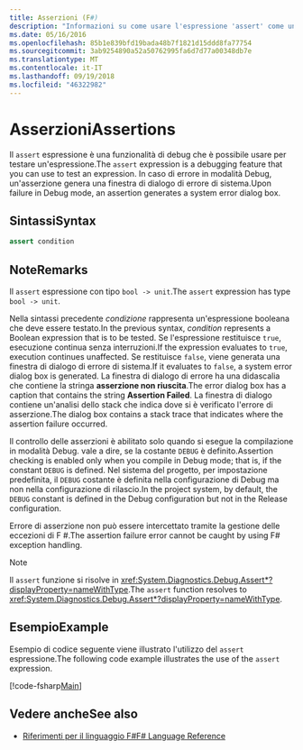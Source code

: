 ```yaml
---
title: Asserzioni (F#)
description: "Informazioni su come usare l'espressione 'assert' come una funzionalità di debug per testare le espressioni nel linguaggio di programmazione F #."
ms.date: 05/16/2016
ms.openlocfilehash: 85b1e839bfd19bada48b7f1821d15ddd8fa77754
ms.sourcegitcommit: 3ab9254890a52a50762995fa6d7d77a00348db7e
ms.translationtype: MT
ms.contentlocale: it-IT
ms.lasthandoff: 09/19/2018
ms.locfileid: "46322982"
---
```

# <a name="assertions"></a><span data-ttu-id="8030c-103">Asserzioni</span><span class="sxs-lookup"><span data-stu-id="8030c-103">Assertions</span></span>

<span data-ttu-id="8030c-104">Il `assert` espressione è una funzionalità di debug che è possibile usare per testare un'espressione.</span><span class="sxs-lookup"><span data-stu-id="8030c-104">The `assert` expression is a debugging feature that you can use to test an expression.</span></span> <span data-ttu-id="8030c-105">In caso di errore in modalità Debug, un'asserzione genera una finestra di dialogo di errore di sistema.</span><span class="sxs-lookup"><span data-stu-id="8030c-105">Upon failure in Debug mode, an assertion generates a system error dialog box.</span></span>

## <a name="syntax"></a><span data-ttu-id="8030c-106">Sintassi</span><span class="sxs-lookup"><span data-stu-id="8030c-106">Syntax</span></span>

```fsharp
assert condition
```

## <a name="remarks"></a><span data-ttu-id="8030c-107">Note</span><span class="sxs-lookup"><span data-stu-id="8030c-107">Remarks</span></span>

<span data-ttu-id="8030c-108">Il `assert` espressione con tipo `bool -> unit`.</span><span class="sxs-lookup"><span data-stu-id="8030c-108">The `assert` expression has type `bool -> unit`.</span></span>

<span data-ttu-id="8030c-109">Nella sintassi precedente *condizione* rappresenta un'espressione booleana che deve essere testato.</span><span class="sxs-lookup"><span data-stu-id="8030c-109">In the previous syntax, *condition* represents a Boolean expression that is to be tested.</span></span> <span data-ttu-id="8030c-110">Se l'espressione restituisce `true`, esecuzione continua senza interruzioni.</span><span class="sxs-lookup"><span data-stu-id="8030c-110">If the expression evaluates to `true`, execution continues unaffected.</span></span> <span data-ttu-id="8030c-111">Se restituisce `false`, viene generata una finestra di dialogo di errore di sistema.</span><span class="sxs-lookup"><span data-stu-id="8030c-111">If it evaluates to `false`, a system error dialog box is generated.</span></span> <span data-ttu-id="8030c-112">La finestra di dialogo di errore ha una didascalia che contiene la stringa **asserzione non riuscita**.</span><span class="sxs-lookup"><span data-stu-id="8030c-112">The error dialog box has a caption that contains the string **Assertion Failed**.</span></span> <span data-ttu-id="8030c-113">La finestra di dialogo contiene un'analisi dello stack che indica dove si è verificato l'errore di asserzione.</span><span class="sxs-lookup"><span data-stu-id="8030c-113">The dialog box contains a stack trace that indicates where the assertion failure occurred.</span></span>

<span data-ttu-id="8030c-114">Il controllo delle asserzioni è abilitato solo quando si esegue la compilazione in modalità Debug. vale a dire, se la costante `DEBUG` è definito.</span><span class="sxs-lookup"><span data-stu-id="8030c-114">Assertion checking is enabled only when you compile in Debug mode; that is, if the constant `DEBUG` is defined.</span></span> <span data-ttu-id="8030c-115">Nel sistema del progetto, per impostazione predefinita, il `DEBUG` costante è definita nella configurazione di Debug ma non nella configurazione di rilascio.</span><span class="sxs-lookup"><span data-stu-id="8030c-115">In the project system, by default, the `DEBUG` constant is defined in the Debug configuration but not in the Release configuration.</span></span>

<span data-ttu-id="8030c-116">Errore di asserzione non può essere intercettato tramite la gestione delle eccezioni di F #.</span><span class="sxs-lookup"><span data-stu-id="8030c-116">The assertion failure error cannot be caught by using F# exception handling.</span></span>

>[!NOTE]
<span data-ttu-id="8030c-117">Il `assert` funzione si risolve in <xref:System.Diagnostics.Debug.Assert*?displayProperty=nameWithType>.</span><span class="sxs-lookup"><span data-stu-id="8030c-117">The `assert` function resolves to <xref:System.Diagnostics.Debug.Assert*?displayProperty=nameWithType>.</span></span>

## <a name="example"></a><span data-ttu-id="8030c-118">Esempio</span><span class="sxs-lookup"><span data-stu-id="8030c-118">Example</span></span>

<span data-ttu-id="8030c-119">Esempio di codice seguente viene illustrato l'utilizzo del `assert` espressione.</span><span class="sxs-lookup"><span data-stu-id="8030c-119">The following code example illustrates the use of the `assert` expression.</span></span>

[!code-fsharp[Main](../../../samples/snippets/fsharp/lang-ref-2/snippet5401.fs)]

## <a name="see-also"></a><span data-ttu-id="8030c-120">Vedere anche</span><span class="sxs-lookup"><span data-stu-id="8030c-120">See also</span></span>

- [<span data-ttu-id="8030c-121">Riferimenti per il linguaggio F#</span><span class="sxs-lookup"><span data-stu-id="8030c-121">F# Language Reference</span></span>](index.md)
